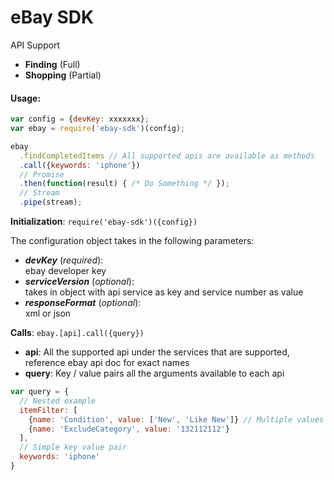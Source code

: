 # eBay SDK


API Support

 * **Finding** (Full)
 * **Shopping** (Partial)

#### Usage:

```javascript
var config = {devKey: xxxxxxx};
var ebay = require('ebay-sdk')(config);

ebay
  .findCompletedItems // All supported apis are available as methods
  .call({keywords: 'iphone'})
  // Promise
  .then(function(result) { /* Do Something */ });
  // Stream
  .pipe(stream);
```

**Initialization**: ```require('ebay-sdk')({config})```

The configuration object takes in the following parameters:

- ***devKey*** (_required_):  
ebay developer key
- ***serviceVersion*** (_optional_):   
takes in object with api service as key and service number as value
- ***responseFormat*** (_optional_):   
xml or json

**Calls**: ```ebay.[api].call({query})```

- **api**: All the supported api under the services that are supported, reference ebay api doc for exact names
- **query**: Key / value pairs all the arguments available to each api
```javascript
var query = {
  // Nested example
  itemFilter: [
    {name: 'Condition', value: ['New', 'Like New']} // Multiple values for one filter
    {name: 'ExcludeCategory', value: '132112112'}
  ],
  // Simple key value pair
  keywords: 'iphone'
}
````

